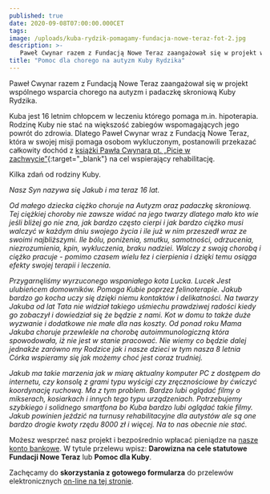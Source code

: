 ```yaml
---
published: true
date: 2020-09-08T07:00:00.000CET
tags: 
image: /uploads/kuba-rydzik-pomagamy-fundacja-nowe-teraz-fot-2.jpg
description: >-
   Paweł Cwynar razem z Fundacją Nowe Teraz zaangażował się w projekt wspólnego wsparcia chorego na autyzm i padaczkę skroniową Kuby Rydzika.
title: "Pomoc dla chorego na autyzm Kuby Rydzika"
---
```


Paweł Cwynar razem z Fundacją Nowe Teraz zaangażował się w projekt wspólnego wsparcia chorego na autyzm i padaczkę skroniową Kuby Rydzika. 

Kuba jest 16 letnim chłopcem w leczeniu którego pomaga m.in. hipoterapia. Rodzinę Kuby nie stać na większość zabiegów wspomagających jego powrót do zdrowia. Dlatego Paweł Cwynar wraz z Fundacją Nowe Teraz, która w swojej misji pomaga osobom wykluczonym, postanowili przekazać całkowity dochód z [książki Pawła Cwynara pt. „Picie w zachwycie”](https://www.noweteraz.pl/sklep-charytatywny/ksiazki-pawla-cwynara/){:target="_blank"} na cel wspierający rehabilitację. 

Kilka zdań od rodziny Kuby.


_Nasz Syn nazywa się Jakub i ma teraz 16 lat._

_Od małego dziecka ciężko choruje na Autyzm oraz padaczkę skroniową. Tej ciężkiej choroby nie zawsze widać na jego twarzy dlatego mało kto wie jeśli bliżej go nie zna, jak bardzo często cierpi i jak bardzo ciężko musi walczyć w każdym dniu swojego życia i ile już w nim przeszedł wraz ze swoimi najbliższymi. Ile bólu, poniżenia, smutku, samotności, odrzucenia, niezrozumienia, kpin, wykluczenia, braku nadziei. Walczy z swoją chorobą i ciężko pracuje - pomimo czasem wielu łez i cierpienia i dzięki temu osiąga efekty swojej terapii i leczenia._


_Przygarnęliśmy wyrzuconego wspaniałego kota Lucka. Lucek Jest ulubieńcem domowników. Pomaga Kubie poprzez felinoterapie. Jakub bardzo go kocha uczy się dzięki niemu kontaktów i delikatności. Na twarzy Jakuba od lat Tata nie widział takiego uśmiechu prawdziwej radości kiedy go zobaczył i dowiedział się że będzie z nami. Kot w domu to także duże wyzwanie i dodatkowe nie małe dla nas koszty. Od ponad roku Mama Jakuba choruje przewlekle na chorobę autoimmunologiczną która spowodowała, iż nie jest w stanie pracować. Nie wiemy co będzie dalej jednakże zarówno my Rodzice jak i nasze dzieci w tym nasza 8 letnia Córka wspieramy się jak możemy choć jest coraz trudniej._

 
_Jakub ma takie marzenia jak w miarę aktualny komputer PC z dostępem do internetu, czy konsolę z grami typu wyścigi czy zręcznościowe by ćwiczyć koordynację ruchową. Ma z tym problem. Bardzo lubi oglądać filmy o mikserach, kosiarkach i innych tego typu urządzeniach. Potrzebujemy szybkiego i solidnego smartfona bo Kuba bardzo lubi oglądać takie filmy. Jakub powinien jeździć na turnusy rehabilitacyjne dla autystów ale są one bardzo drogie kwoty rzędu 8000 zł i więcej. Na to nas obecnie nie stać._

Możesz wesprzeć nasz projekt i bezpośrednio wpłacać pieniądze na [nasze konto bankowe](https://www.noweteraz.pl/kontakt/). W tytule przelewu wpisz: **Darowizna na cele statutowe Fundacji Nowe Teraz** lub **Pomoc dla Kuby**. 


Zachęcamy do **skorzystania z gotowego formularza** do przelewów elektronicznych [on-line na tej stronie](https://www.noweteraz.pl/wspieram/).

